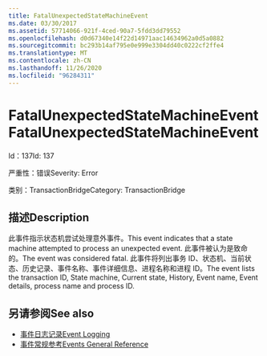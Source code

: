 ```yaml
---
title: FatalUnexpectedStateMachineEvent
ms.date: 03/30/2017
ms.assetid: 57714066-921f-4ced-90a7-5fdd3dd79552
ms.openlocfilehash: d0d67340e14f22d14971aac14634962a0d5a0882
ms.sourcegitcommit: bc293b14af795e0e999e3304dd40c0222cf2ffe4
ms.translationtype: MT
ms.contentlocale: zh-CN
ms.lasthandoff: 11/26/2020
ms.locfileid: "96284311"
---
```

# <a name="fatalunexpectedstatemachineevent"></a><span data-ttu-id="0d766-102">FatalUnexpectedStateMachineEvent</span><span class="sxs-lookup"><span data-stu-id="0d766-102">FatalUnexpectedStateMachineEvent</span></span>

<span data-ttu-id="0d766-103">Id：137</span><span class="sxs-lookup"><span data-stu-id="0d766-103">Id: 137</span></span>  
  
 <span data-ttu-id="0d766-104">严重性：错误</span><span class="sxs-lookup"><span data-stu-id="0d766-104">Severity: Error</span></span>  
  
 <span data-ttu-id="0d766-105">类别：TransactionBridge</span><span class="sxs-lookup"><span data-stu-id="0d766-105">Category: TransactionBridge</span></span>  
  
## <a name="description"></a><span data-ttu-id="0d766-106">描述</span><span class="sxs-lookup"><span data-stu-id="0d766-106">Description</span></span>  

 <span data-ttu-id="0d766-107">此事件指示状态机尝试处理意外事件。</span><span class="sxs-lookup"><span data-stu-id="0d766-107">This event indicates that a state machine attempted to process an unexpected event.</span></span> <span data-ttu-id="0d766-108">此事件被认为是致命的。</span><span class="sxs-lookup"><span data-stu-id="0d766-108">The event was considered fatal.</span></span> <span data-ttu-id="0d766-109">此事件将列出事务 ID、状态机、当前状态、历史记录、事件名称、事件详细信息、进程名称和进程 ID。</span><span class="sxs-lookup"><span data-stu-id="0d766-109">The event lists the transaction ID, State machine, Current state, History, Event name, Event details, process name and process ID.</span></span>  
  
## <a name="see-also"></a><span data-ttu-id="0d766-110">另请参阅</span><span class="sxs-lookup"><span data-stu-id="0d766-110">See also</span></span>

- [<span data-ttu-id="0d766-111">事件日志记录</span><span class="sxs-lookup"><span data-stu-id="0d766-111">Event Logging</span></span>](index.md)
- [<span data-ttu-id="0d766-112">事件常规参考</span><span class="sxs-lookup"><span data-stu-id="0d766-112">Events General Reference</span></span>](events-general-reference.md)

